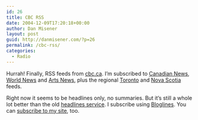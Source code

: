 ```yaml
---
id: 26
title: CBC RSS
date: 2004-12-09T17:20:18+00:00
author: Dan Misener
layout: post
guid: http://danmisener.com/?p=26
permalink: /cbc-rss/
categories:
  - Radio
---
```

Hurrah! Finally, RSS feeds from [cbc.ca](http://www.cbc.ca/rss/). I&#8217;m subscribed to [Canadian News](http://rss.cbc.ca/canadiannews.xml), [World News](http://rss.cbc.ca/worldnews.xml) and [Arts News](http://rss.cbc.ca/artsnews.xml), plus the regional [Toronto](http://rss.cbc.ca/torontonews.xml) and [Nova Scotia](http://rss.cbc.ca/novascotianews.xml) feeds.

Right now it seems to be headlines only, no summaries. But it&#8217;s still a whole lot better than the old [headlines service](http://www.cbc.ca/freeheadlines/). I subscribe using [Bloglines](http://www.bloglines.com). You can [subscribe to my site](http://www.bloglines.com/sub/http://danmisener.blogspot.com/atom.xml), too.